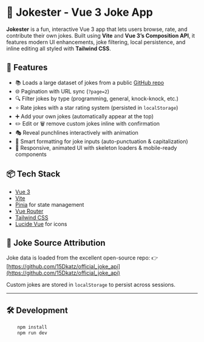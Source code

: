 # 🤡 Jokester - Vue 3 Joke App

**Jokester** is a fun, interactive Vue 3 app that lets users browse, rate, and contribute their own jokes. Built using **Vite** and **Vue 3’s Composition API**, it features modern UI enhancements, joke filtering, local persistence, and inline editing all styled with **Tailwind CSS**.

## 🚀 Features

- 📚 Loads a large dataset of jokes from a public [GitHub repo](https://github.com/15Dkatz/official_joke_api)
- 🌐 Pagination with URL sync (`?page=2`)
- 🔍 Filter jokes by type (programming, general, knock-knock, etc.)
- ⭐ Rate jokes with a star rating system (persisted in `localStorage`)
- ➕ Add your own jokes (automatically appear at the top)
- ✏️ Edit or 🗑️ remove custom jokes inline with confirmation
- 🎭 Reveal punchlines interactively with animation
- 🧠 Smart formatting for joke inputs (auto-punctuation & capitalization)
- 🧼 Responsive, animated UI with skeleton loaders & mobile-ready components

## 📦 Tech Stack

- [Vue 3](https://vuejs.org/)
- [Vite](https://vitejs.dev/)
- [Pinia](https://pinia.vuejs.org/) for state management
- [Vue Router](https://router.vuejs.org/)
- [Tailwind CSS](https://tailwindcss.com/)
- [Lucide Vue](https://www.npmjs.com/package/lucide-vue-next) for icons

## 📂 Joke Source Attribution

Joke data is loaded from the excellent open-source repo:
👉 [https://github.com/15Dkatz/official_joke_api](https://github.com/15Dkatz/official_joke_api)

Custom jokes are stored in `localStorage` to persist across sessions.

---

## 🛠️ Development

```bash
    npm install
    npm run dev 
```
